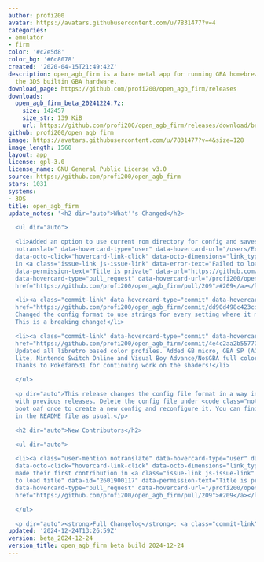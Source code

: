 ```yaml
---
author: profi200
avatar: https://avatars.githubusercontent.com/u/7831477?v=4
categories:
- emulator
- firm
color: '#c2e5d8'
color_bg: '#6c8078'
created: '2020-04-15T21:49:42Z'
description: open_agb_firm is a bare metal app for running GBA homebrew/games using
  the 3DS builtin GBA hardware.
download_page: https://github.com/profi200/open_agb_firm/releases
downloads:
  open_agb_firm_beta_20241224.7z:
    size: 142457
    size_str: 139 KiB
    url: https://github.com/profi200/open_agb_firm/releases/download/beta_2024-12-24/open_agb_firm_beta_20241224.7z
github: profi200/open_agb_firm
image: https://avatars.githubusercontent.com/u/7831477?v=4&size=128
image_length: 1560
layout: app
license: gpl-3.0
license_name: GNU General Public License v3.0
source: https://github.com/profi200/open_agb_firm
stars: 1031
systems:
- 3DS
title: open_agb_firm
update_notes: '<h2 dir="auto">What''s Changed</h2>

  <ul dir="auto">

  <li>Added an option to use current rom directory for config and saves by <a class="user-mention
  notranslate" data-hovercard-type="user" data-hovercard-url="/users/Exagone313/hovercard"
  data-octo-click="hovercard-link-click" data-octo-dimensions="link_type:self" href="https://github.com/Exagone313">@Exagone313</a>
  in <a class="issue-link js-issue-link" data-error-text="Failed to load title" data-id="2601900117"
  data-permission-text="Title is private" data-url="https://github.com/profi200/open_agb_firm/issues/209"
  data-hovercard-type="pull_request" data-hovercard-url="/profi200/open_agb_firm/pull/209/hovercard"
  href="https://github.com/profi200/open_agb_firm/pull/209">#209</a></li>

  <li><a class="commit-link" data-hovercard-type="commit" data-hovercard-url="https://github.com/profi200/open_agb_firm/commit/dd90d498c423cdfd527acc4cd5c80cb5bec5e937/hovercard"
  href="https://github.com/profi200/open_agb_firm/commit/dd90d498c423cdfd527acc4cd5c80cb5bec5e937"><tt>dd90d49</tt></a>
  Changed the config format to use strings for every setting where it makes sense.
  This is a breaking change!</li>

  <li><a class="commit-link" data-hovercard-type="commit" data-hovercard-url="https://github.com/profi200/open_agb_firm/commit/4e4c2aa2b557709243d8461cde66b5ad514bc9a3/hovercard"
  href="https://github.com/profi200/open_agb_firm/commit/4e4c2aa2b557709243d8461cde66b5ad514bc9a3"><tt>4e4c2aa</tt></a>
  Updated all libretro based color profiles. Added GB micro, GBA SP (AGS-101), DS
  lite, Nintendo Switch Online and Visual Boy Advance/No$GBA full color profiles.
  Thanks to Pokefan531 for continuing work on the shaders!</li>

  </ul>

  <p dir="auto">This release changes the config file format in a way incompatible
  with previous releases. Delete the config file under <code class="notranslate">/3ds/open_agb_firm/config.ini</code>,
  boot oaf once to create a new config and reconfigure it. You can find all options
  in the README file as usual.</p>

  <h2 dir="auto">New Contributors</h2>

  <ul dir="auto">

  <li><a class="user-mention notranslate" data-hovercard-type="user" data-hovercard-url="/users/Exagone313/hovercard"
  data-octo-click="hovercard-link-click" data-octo-dimensions="link_type:self" href="https://github.com/Exagone313">@Exagone313</a>
  made their first contribution in <a class="issue-link js-issue-link" data-error-text="Failed
  to load title" data-id="2601900117" data-permission-text="Title is private" data-url="https://github.com/profi200/open_agb_firm/issues/209"
  data-hovercard-type="pull_request" data-hovercard-url="/profi200/open_agb_firm/pull/209/hovercard"
  href="https://github.com/profi200/open_agb_firm/pull/209">#209</a></li>

  </ul>

  <p dir="auto"><strong>Full Changelog</strong>: <a class="commit-link" href="https://github.com/profi200/open_agb_firm/compare/beta_2024-07-30...beta_2024-12-24"><tt>beta_2024-07-30...beta_2024-12-24</tt></a></p>'
updated: '2024-12-24T13:26:59Z'
version: beta_2024-12-24
version_title: open_agb_firm beta build 2024-12-24
---
```

